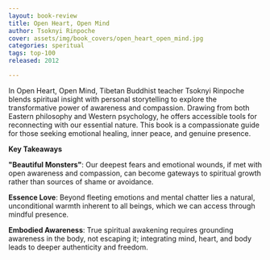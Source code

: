 ```yaml
---
layout: book-review
title: Open Heart, Open Mind 
author: Tsoknyi Rinpoche
cover: assets/img/book_covers/open_heart_open_mind.jpg
categories: speritual
tags: top-100
released: 2012

---
```


In Open Heart, Open Mind, Tibetan Buddhist teacher Tsoknyi Rinpoche blends spiritual insight with personal storytelling to explore the transformative power of awareness and compassion. Drawing from both Eastern philosophy and Western psychology, he offers accessible tools for reconnecting with our essential nature. This book is a compassionate guide for those seeking emotional healing, inner peace, and genuine presence.

**Key Takeaways**

**"Beautiful Monsters"**: Our deepest fears and emotional wounds, if met with open awareness and compassion, can become gateways to spiritual growth rather than sources of shame or avoidance.

**Essence Love**: Beyond fleeting emotions and mental chatter lies a natural, unconditional warmth inherent to all beings, which we can access through mindful presence.

**Embodied Awareness**: True spiritual awakening requires grounding awareness in the body, not escaping it; integrating mind, heart, and body leads to deeper authenticity and freedom.